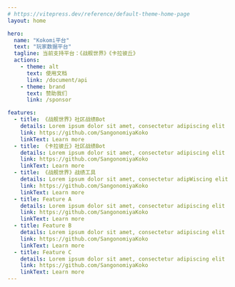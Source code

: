 ```yaml
---
# https://vitepress.dev/reference/default-theme-home-page
layout: home

hero:
  name: "Kokomi平台"
  text: "玩家数据平台"
  tagline: 当前支持平台：《战舰世界》《卡拉彼丘》
  actions:
    - theme: alt
      text: 使用文档
      link: /document/api
    - theme: brand
      text: 赞助我们
      link: /sponsor

features:
  - title: 《战舰世界》社区战绩Bot
    details: Lorem ipsum dolor sit amet, consectetur adipiscing elit
    link: https://github.com/SangonomiyaKoko
    linkText: Learn more
  - title: 《卡拉彼丘》社区战绩Bot
    details: Lorem ipsum dolor sit amet, consectetur adipiscing elit
    link: https://github.com/SangonomiyaKoko
    linkText: Learn more
  - title: 《战舰世界》战绩工具
    details: Lorem ipsum dolor sit amet, consectetur adipWiscing elit
    link: https://github.com/SangonomiyaKoko
    linkText: Learn more
  - title: Feature A
    details: Lorem ipsum dolor sit amet, consectetur adipiscing elit
    link: https://github.com/SangonomiyaKoko
    linkText: Learn more
  - title: Feature B
    details: Lorem ipsum dolor sit amet, consectetur adipiscing elit
    link: https://github.com/SangonomiyaKoko
    linkText: Learn more
  - title: Feature C
    details: Lorem ipsum dolor sit amet, consectetur adipiscing elit
    link: https://github.com/SangonomiyaKoko
    linkText: Learn more
---
```

